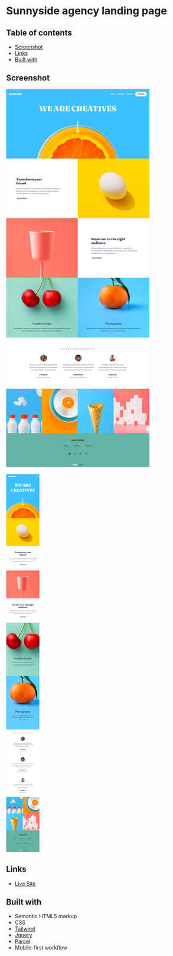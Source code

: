 # Sunnyside agency landing page

## Table of contents

- [Screenshot](#screenshot)
- [Links](#links)
- [Built with](#built-with)

## Screenshot

![](screenshots/Sunnyside-agency.png)

![](screenshots/Sunnyside-agency-m.png)

## Links

- [Live Site](https://www.sunnyside-agency-i.netlify.app)

## Built with

- Semantic HTML5 markup
- CSS
- [Tailwind](https://tailwindcss.com/)
- [Jquery](https://jquery.com/)
- [Parcel](https://parceljs.org/)
- Mobile-first workflow
